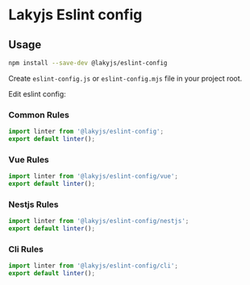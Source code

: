 # Lakyjs Eslint config

## Usage

``` sh
npm install --save-dev @lakyjs/eslint-config
```

Create `eslint-config.js` or `eslint-config.mjs` file in your project root.

Edit eslint config:

### Common Rules
```js
import linter from '@lakyjs/eslint-config';
export default linter();
```

### Vue Rules
```js
import linter from '@lakyjs/eslint-config/vue';
export default linter();
```

### Nestjs Rules
```js
import linter from '@lakyjs/eslint-config/nestjs';
export default linter();
```

### Cli Rules
```js
import linter from '@lakyjs/eslint-config/cli';
export default linter();
```
